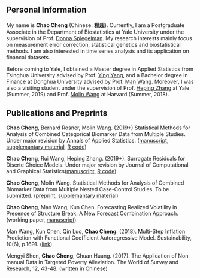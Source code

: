 ## Personal Information

My name is **Chao Cheng** (Chinese: **程超**). Currently, I am a Postgraduate Associate in the Department of Biostatistics at Yale University under the supervision of Prof. [Donna Spiegelman](https://publichealth.yale.edu/cmips/profile/donna_spiegelman/). My research interests mainly focus on measurement error correction, statistical genetics and biostatistical methods. I am also interested in time series analysis and its application on financal datasets. 

Before coming to Yale, I obtained a Master degree in Applied Statistics from Tsinghua University advised by Prof. [Ying Yang](http://www.math.tsinghua.edu.cn/publish/math/2566/2019/20190705132947764835711/20190705132947764835711_.html), and a Bachelor degree in Finance at Donghua University advised by Prof. [Man Wang](http://glxy.dhu.edu.cn/76/ab/c3179a30379/page.htm). Moreover, I was also a visiting student under the supervision of Prof. [Heping Zhang](https://publichealth.yale.edu/profile/heping_zhang/) at Yale (Summer, 2019) and Prof. [Molin Wang](https://www.hsph.harvard.edu/molin-wang/) at Harvard (Summer, 2018).

## Publications and Preprints

**Chao Cheng**, Bernard Rosner, Molin Wang. (2019+) Statistical Methods for Analysis of Combined Categorical Biomarker Data from Multiple Studies. Under major revision by Annals of Applied Statistics. ([manuscript](https://github.com/chaochengstat/chaochengstat.github.io/blob/master/cate_pooled_main.pdf), [supplemantary material](https://github.com/chaochengstat/chaochengstat.github.io/blob/master/cate_pooled_supp.pdf), [R code](https://cdn1.sph.harvard.edu/wp-content/uploads/sites/490/2019/04/R-code-for-cate-pooled.txt))

**Chao Cheng**, Rui Wang, Heping Zhang. (2019+). Surrogate Residuals for Discrte Choice Models. Under major revision by
Journal of Computational and Graphical Statistics([manuscript](https://github.com/chaochengstat/chaochengstat.github.io/blob/master/JCGS-19-067.R1_Proof_hi.pdf), [R code](https://github.com/chaochengstat/chaochengstat.github.io/blob/master/residual%20DCM%20codes%20revision%201.R))

**Chao Cheng**, Molin Wang. Statistical Methods for Analysis of Combined Biomarker Data from
Multiple Nested Case-Control Studies. To be submitted. ([preprint](https://github.com/chaochengstat/chaochengstat.github.io/blob/master/pooling%20data%20for%20case%20control.pdf), [supplemantary material](https://github.com/chaochengstat/chaochengstat.github.io/blob/master/supp%20pooling%20data%20for%20case%20control.pdf))

**Chao Cheng**, Man Wang, Kun Chen. Forecasting Realized Volatility in Presence of Structure Break: A New Forecast Combination Approach. (working paper, [manuscript](https://github.com/chaochengstat/chaochengstat.github.io/blob/master/draft%20by%20Chao.pdf))

Man Wang, Kun Chen, Qin Luo, **Chao Cheng**. (2018). Multi-Step Inflation Prediction with Functional Coefficient Autoregressive Model. Sustainability, 10(6), p.1691. ([link](https://www.mdpi.com/2071-1050/10/6/1691))

Mengyi Shen, **Chao Cheng**, Chuan Huang. (2017). The Application of Non-manual Data in Targeted Poverty Alleviation. The World of Survey and Research, 12, 43-48. (written in Chinese)


